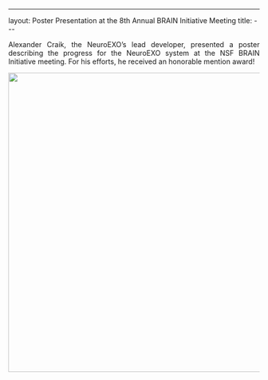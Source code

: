 ---
layout: Poster Presentation at the 8th Annual BRAIN Initiative Meeting
title: ---

<p align="justify"> Alexander Craik, the NeuroEXO’s lead developer, presented a poster describing the progress for the NeuroEXO system at the NSF BRAIN Initiative meeting. For his efforts, he received an honorable mention award! </p>

<div style="text-align:center"><img src="/photos/ BRAIN_meeting.jpg" width="600" /></div>

